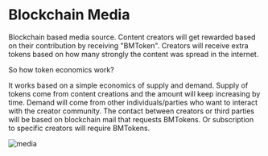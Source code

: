 # Blockchain Media

Blockchain based media source. Content creators will get rewarded based on their contribution by receiving "BMToken".
Creators will receive extra tokens based on how many strongly the content was spread in the internet.

So how token economics work?

It works based on a simple economics of supply and demand.
Supply of tokens come from content creations and the amount will keep increasing by time.
Demand will come from other individuals/parties who want to interact with the creator community.
The contact between creators or third parties will be based on blockchain mail that requests BMTokens.
Or subscription to specific creators will require BMTokens.

![media](https://user-images.githubusercontent.com/40276486/117654859-4ba02600-b1d1-11eb-80df-2a1e6da0cdd9.png)
